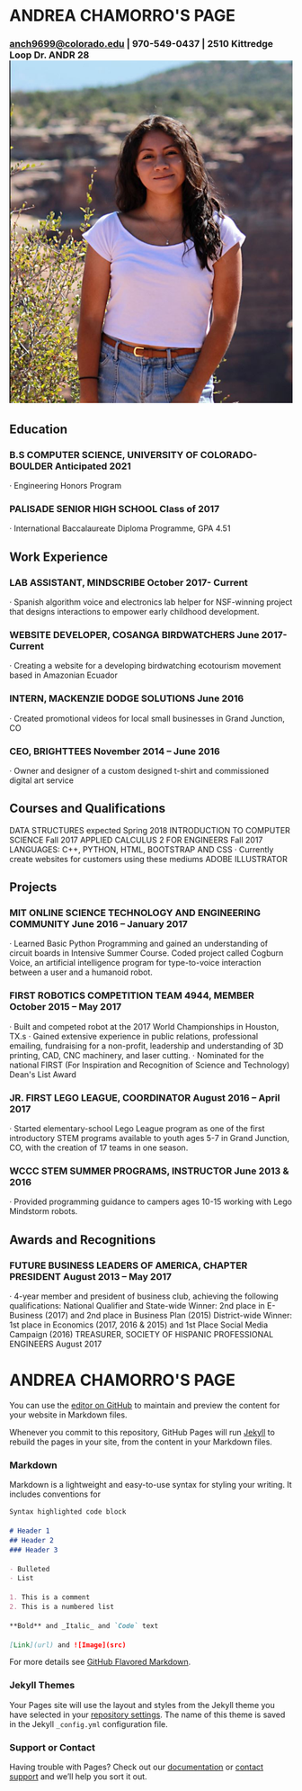 # ANDREA CHAMORRO'S PAGE

### anch9699@colorado.edu | 970-549-0437 | 2510 Kittredge Loop Dr. ANDR 28              ![This is yours truly](22.jpg)

## Education
### B.S COMPUTER SCIENCE, UNIVERSITY OF COLORADO- BOULDER 	Anticipated 2021
·	Engineering Honors Program
### PALISADE SENIOR HIGH SCHOOL	Class of 2017
·	International Baccalaureate Diploma Programme, GPA 4.51

## Work Experience	

### LAB ASSISTANT, MINDSCRIBE	October 2017- Current
·	Spanish algorithm voice and electronics lab helper for NSF-winning project that designs interactions to empower early childhood development. 
### WEBSITE DEVELOPER, COSANGA BIRDWATCHERS	June 2017- Current
·	Creating a website for a developing birdwatching ecotourism movement based in Amazonian Ecuador
### INTERN, MACKENZIE DODGE SOLUTIONS 	June 2016
·	Created promotional videos for local small businesses in Grand Junction, CO
### CEO, BRIGHTTEES 	November 2014 – June 2016
·	Owner and designer of a custom designed t-shirt and commissioned digital art service

## Courses and Qualifications	

DATA STRUCTURES	expected Spring 2018
INTRODUCTION TO COMPUTER SCIENCE 	Fall 2017
APPLIED CALCULUS 2 FOR ENGINEERS	Fall 2017
LANGUAGES: C++, PYTHON, HTML, BOOTSTRAP AND CSS	
·	Currently create websites for customers using these mediums
ADOBE ILLUSTRATOR	

## Projects	

### MIT ONLINE SCIENCE TECHNOLOGY AND ENGINEERING COMMUNITY 	June 2016 – January 2017
·	Learned Basic Python Programming and gained an understanding of circuit boards in Intensive Summer Course. Coded project called Cogburn Voice, an artificial intelligence program for type-to-voice interaction between a user and a humanoid robot.
### FIRST ROBOTICS COMPETITION TEAM 4944, MEMBER	October 2015 – May 2017
·	Built and competed robot at the 2017 World Championships in Houston, TX.s
·	 Gained extensive experience in public relations, professional emailing, fundraising for a non-profit, leadership and understanding of 3D printing, CAD, CNC machinery, and laser cutting.
·	Nominated for the national FIRST (For Inspiration and Recognition of Science and Technology) Dean's List Award
### JR. FIRST LEGO LEAGUE, COORDINATOR 	August 2016 – April 2017
·	Started elementary-school Lego League program as one of the first introductory STEM programs available to youth ages 5-7 in Grand Junction, CO, with the creation of 17 teams in one season. 
### WCCC STEM SUMMER PROGRAMS, INSTRUCTOR 	 June 2013 & 2016
·	Provided programming guidance to campers ages 10-15 working with Lego Mindstorm robots.

## Awards and Recognitions	

### FUTURE BUSINESS LEADERS OF AMERICA, CHAPTER PRESIDENT 	August 2013 – May 2017
·	4-year member and president of business club, achieving the following qualifications: 
National Qualifier and State-wide Winner: 2nd place in E-Business (2017) and 2nd place in Business Plan (2015)
District-wide Winner: 1st place in Economics (2017, 2016 & 2015) and 1st Place Social Media Campaign (2016)
TREASURER, SOCIETY OF HISPANIC PROFESSIONAL ENGINEERS 	August 2017





# ANDREA CHAMORRO'S PAGE


You can use the [editor on GitHub](https://github.com/achamorr/eportfolio/edit/master/index.md) to maintain and preview the content for your website in Markdown files.

Whenever you commit to this repository, GitHub Pages will run [Jekyll](https://jekyllrb.com/) to rebuild the pages in your site, from the content in your Markdown files.

### Markdown

Markdown is a lightweight and easy-to-use syntax for styling your writing. It includes conventions for

```markdown
Syntax highlighted code block

# Header 1
## Header 2
### Header 3

- Bulleted
- List

1. This is a comment
2. This is a numbered list

**Bold** and _Italic_ and `Code` text

[Link](url) and ![Image](src)
```

For more details see [GitHub Flavored Markdown](https://guides.github.com/features/mastering-markdown/).

### Jekyll Themes

Your Pages site will use the layout and styles from the Jekyll theme you have selected in your [repository settings](https://github.com/achamorr/eportfolio/settings). The name of this theme is saved in the Jekyll `_config.yml` configuration file.

### Support or Contact

Having trouble with Pages? Check out our [documentation](https://help.github.com/categories/github-pages-basics/) or [contact support](https://github.com/contact) and we’ll help you sort it out.
